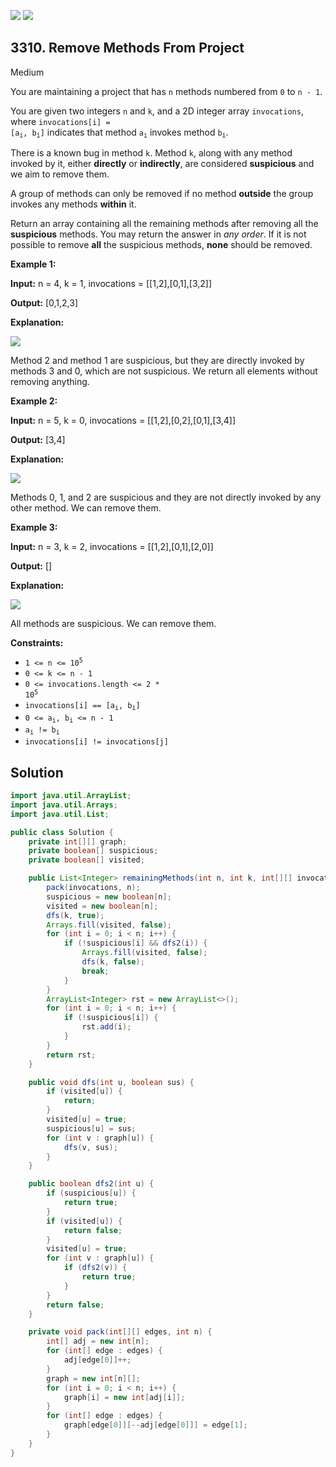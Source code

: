 [![](https://img.shields.io/github/stars/javadev/LeetCode-in-Java?label=Stars&style=flat-square)](https://github.com/javadev/LeetCode-in-Java)
[![](https://img.shields.io/github/forks/javadev/LeetCode-in-Java?label=Fork%20me%20on%20GitHub%20&style=flat-square)](https://github.com/javadev/LeetCode-in-Java/fork)

## 3310\. Remove Methods From Project

Medium

You are maintaining a project that has `n` methods numbered from `0` to `n - 1`.

You are given two integers `n` and `k`, and a 2D integer array `invocations`, where <code>invocations[i] = [a<sub>i</sub>, b<sub>i</sub>]</code> indicates that method <code>a<sub>i</sub></code> invokes method <code>b<sub>i</sub></code>.

There is a known bug in method `k`. Method `k`, along with any method invoked by it, either **directly** or **indirectly**, are considered **suspicious** and we aim to remove them.

A group of methods can only be removed if no method **outside** the group invokes any methods **within** it.

Return an array containing all the remaining methods after removing all the **suspicious** methods. You may return the answer in _any order_. If it is not possible to remove **all** the suspicious methods, **none** should be removed.

**Example 1:**

**Input:** n = 4, k = 1, invocations = \[\[1,2],[0,1],[3,2]]

**Output:** [0,1,2,3]

**Explanation:**

![](https://assets.leetcode.com/uploads/2024/07/18/graph-2.png)

Method 2 and method 1 are suspicious, but they are directly invoked by methods 3 and 0, which are not suspicious. We return all elements without removing anything.

**Example 2:**

**Input:** n = 5, k = 0, invocations = \[\[1,2],[0,2],[0,1],[3,4]]

**Output:** [3,4]

**Explanation:**

![](https://assets.leetcode.com/uploads/2024/07/18/graph-3.png)

Methods 0, 1, and 2 are suspicious and they are not directly invoked by any other method. We can remove them.

**Example 3:**

**Input:** n = 3, k = 2, invocations = \[\[1,2],[0,1],[2,0]]

**Output:** []

**Explanation:**

![](https://assets.leetcode.com/uploads/2024/07/20/graph.png)

All methods are suspicious. We can remove them.

**Constraints:**

*   <code>1 <= n <= 10<sup>5</sup></code>
*   `0 <= k <= n - 1`
*   <code>0 <= invocations.length <= 2 * 10<sup>5</sup></code>
*   <code>invocations[i] == [a<sub>i</sub>, b<sub>i</sub>]</code>
*   <code>0 <= a<sub>i</sub>, b<sub>i</sub> <= n - 1</code>
*   <code>a<sub>i</sub> != b<sub>i</sub></code>
*   `invocations[i] != invocations[j]`

## Solution

```java
import java.util.ArrayList;
import java.util.Arrays;
import java.util.List;

public class Solution {
    private int[][] graph;
    private boolean[] suspicious;
    private boolean[] visited;

    public List<Integer> remainingMethods(int n, int k, int[][] invocations) {
        pack(invocations, n);
        suspicious = new boolean[n];
        visited = new boolean[n];
        dfs(k, true);
        Arrays.fill(visited, false);
        for (int i = 0; i < n; i++) {
            if (!suspicious[i] && dfs2(i)) {
                Arrays.fill(visited, false);
                dfs(k, false);
                break;
            }
        }
        ArrayList<Integer> rst = new ArrayList<>();
        for (int i = 0; i < n; i++) {
            if (!suspicious[i]) {
                rst.add(i);
            }
        }
        return rst;
    }

    public void dfs(int u, boolean sus) {
        if (visited[u]) {
            return;
        }
        visited[u] = true;
        suspicious[u] = sus;
        for (int v : graph[u]) {
            dfs(v, sus);
        }
    }

    public boolean dfs2(int u) {
        if (suspicious[u]) {
            return true;
        }
        if (visited[u]) {
            return false;
        }
        visited[u] = true;
        for (int v : graph[u]) {
            if (dfs2(v)) {
                return true;
            }
        }
        return false;
    }

    private void pack(int[][] edges, int n) {
        int[] adj = new int[n];
        for (int[] edge : edges) {
            adj[edge[0]]++;
        }
        graph = new int[n][];
        for (int i = 0; i < n; i++) {
            graph[i] = new int[adj[i]];
        }
        for (int[] edge : edges) {
            graph[edge[0]][--adj[edge[0]]] = edge[1];
        }
    }
}
```